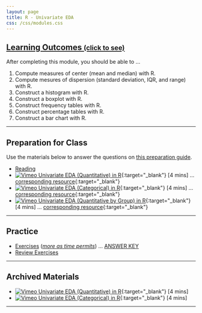 ```yaml
---
layout: page
title: R - Univariate EDA
css: /css/modules.css
---
```


<div class="panel-group-ILOs">
  <div class="panel panel-default">
    <div class="panel-heading">
      <h2 class="panel-title">
        <a data-toggle="collapse" href="#ILOs">Learning Outcomes <small>(click to see)</small></a>
      </h2>
    </div>
    <div id="ILOs" class="panel-collapse collapse">
      <div class="panel-body">
<p>After completing this module, you should be able to ...</p>

<ol>
  <li>Compute measures of center (mean and median) with R.</li>
  <li>Compute mesures of dispersion (standard deviation, IQR, and range) with R.</li>
  <li>Construct a histogram with R.</li>
  <li>Construct a boxplot with R.</li>
  <li>Construct frequency tables with R.</li>
  <li>Construct percentage tables with R.</li>
  <li>Construct a bar chart with R.</li>
</ol>
      </div>
    </div>
  </div>
</div>

----

## Preparation for Class

Use the materials below to answer the questions on [this preparation guide](Prep/RUnivEDA).

* [Reading](bookR/RUnivEDA.html)
* [![Vimeo](../img/dhovid.png) Univariate EDA (Quantitative) in R](){:target="_blank"} [4 mins] ... [corresponding resource](HO/Penguins.html#RUnivEDAQ){:target="_blank"}
* [![Vimeo](../img/dhovid.png) Univariate EDA (Categorical) in R](){:target="_blank"} [4 mins] ... [corresponding resource](HO/Penguins.html#RUnivEDAC){:target="_blank"}
* [![Vimeo](../img/dhovid.png) Univariate EDA (Quantitative by Group) in R](){:target="_blank"} [4 mins] ... [corresponding resource](HO/Penguins.html#RUnivEDAQC){:target="_blank"}

----

## Practice

* [Exercises](CE/RUnivEDA_CE1) ([*more as time permits*](CE/RUnivEDA_CE2)) ... [ANSWER KEY](CE/KEY_RUnivEDA_CE)
* [Review Exercises](RE/RUnivEDA_RevEx)

----

## Archived Materials

* [![Vimeo](../img/dhovid.png) Univariate EDA (Quantitative) in R](https://vimeo.com/user45324800/ncstats-uedaq){:target="_blank"} [4 mins]
* [![Vimeo](../img/dhovid.png) Univariate EDA (Categorical) in R](https://vimeo.com/user45324800/ncstats-uedac){:target="_blank"} [4 mins]

----

